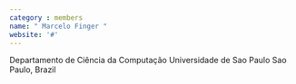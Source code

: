 ```yaml
---
category : members
name: " Marcelo Finger " 
website: '#'
---
```

Departamento de Ciência da Computação
Universidade de Sao Paulo
Sao Paulo, Brazil

